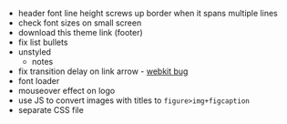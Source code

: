 * header font line height screws up border when it spans multiple lines
* check font sizes on small screen
* download this theme link (footer)
* fix list bullets
* unstyled
	* notes
* fix transition delay on link arrow - [webkit bug](http://code.google.com/p/chromium/issues/detail?id=54699)
* font loader
* mouseover effect on logo
* use JS to convert images with titles to `figure>img+figcaption`
* separate CSS file
